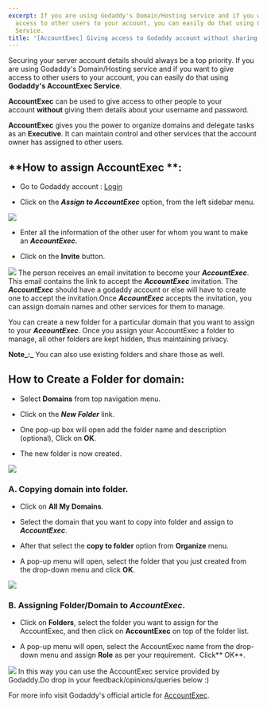 ```yaml
---
excerpt: If you are using Godaddy's Domain/Hosting service and if you want to give
  access to other users to your account, you can easily do that using Godaddy's AccountExec
  Service.
title: '[AccountExec] Giving access to Godaddy account without sharing password'
---
```


Securing your server account details should always be a top priority. If you are using Godaddy's Domain/Hosting service and if you want to give access to other users to your account, you can easily do that using **Godaddy's AccountExec Service**.

**AccountExec** can be used to give access to other people to your account **without** giving them details about your username and password.

**AccountExec** gives you the power to  organize domains and delegate tasks as an **Executive**. It can maintain control and other services that the account owner has assigned to other users.


## **How to assign AccountExec **:





	
  * Go to Godaddy account : [Login](http://godaddy.com/)

	
  * Click on the _**Assign to AccountExec**_ option, from the left sidebar menu.

[![](https://rtcamp.com/wp-content/uploads/2011/01/bloggertowp-godaddy-1.png)](https://rtcamp.com/wp-content/uploads/2011/01/bloggertowp-godaddy-1.png)
	
  * Enter all the information of the other user for whom you want to make an _**AccountExec.**_

	
  * Click on the **Invite** button.

[![](https://rtcamp.com/wp-content/uploads/2011/01/bloggertowp-godaddy-2.png)](https://rtcamp.com/wp-content/uploads/2011/01/bloggertowp-godaddy-2.png)
The person receives an email invitation to become your _**AccountExec**_. This email contains the link to accept   the _**AccountExec**_ invitation. The _**AccountExec**_ should have a godaddy account or else will have to create one to accept the invitation.Once _**AccountExec**_ accepts the invitation, you can assign domain  names and other services for them to manage.

You can create a new folder for a particular domain that you want to assign to your _**AccountExec**_. Once you assign your AccountExec a folder to manage, all other folders are kept hidden, thus maintaining privacy.

**Note_:_** You can also use existing folders and share those as well.


## **How to Create a Folder for domain:**





	
  * Select **Domains** from top navigation menu.

	
  * Click on the _**New Folder**_ link.

	
  * One pop-up box will open add the folder name and description (optional), Click on **OK**.

	
  * The new folder is now created.

[![](https://rtcamp.com/wp-content/uploads/2011/01/B2W-godaddy-3.png)](https://rtcamp.com/wp-content/uploads/2011/01/B2W-godaddy-3.png)


### **A. Copying domain into folder.**





	
  * Click on **All My Domains**.

	
  * Select the domain that you want to copy into folder and assign to _**AccountExec**_.

	
  * After that select the **copy to folder** option from **Organize** menu.

	
  * A pop-up menu will open, select the folder that you just created from the drop-down menu and click **OK**.

[![](https://rtcamp.com/wp-content/uploads/2011/01/B2W-godaddy-41.png)](https://rtcamp.com/wp-content/uploads/2011/01/B2W-godaddy-41.png)


### **B. Assigning Folder/Domain to** _**AccountExec**_.





	
  * Click on **Folders**, select the folder you want to assign for the AccountExec, and then click on **AccountExec** on top of the folder list.

	
  * A pop-up menu will open, select the AccountExec name from the drop-down menu and assign **Role** as per your requirement.  Click** OK**.

[![](https://rtcamp.com/wp-content/uploads/2011/01/b2w-accountexec3-600x252.png)](https://rtcamp.com/wp-content/uploads/2011/01/b2w-accountexec3.png)
In this way you can use the AccountExec service provided by Godaddy.Do drop in your feedback/opinions/queries below :)

For more info visit Godaddy's official article for [AccountExec](http://help.godaddy.com/article/3138).
